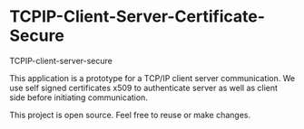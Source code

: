 # TCPIP-Client-Server-Certificate-Secure
TCPIP-client-server-secure

This application is a prototype for a TCP/IP client server communication.
We use self signed certificates x509 to authenticate server as well as client side before initiating communication.

This project is open source.
Feel free to reuse or make changes.
